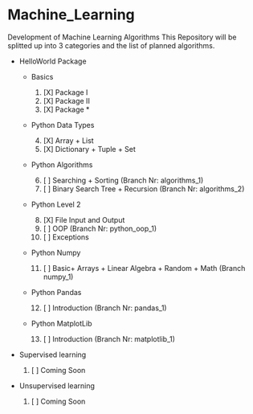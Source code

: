 # Machine_Learning
Development of Machine Learning Algorithms
This Repository will be splitted up into 3 categories and the list of planned algorithms.
+ HelloWorld Package
  + Basics
    1. [X] Package I
    2. [X] Package II
    3. [X] Package *
  + Python Data Types
  
    4. [X] Array + List
    5. [X] Dictionary + Tuple + Set 
  + Python Algorithms
  
    6. [ ] Searching + Sorting (Branch Nr: algorithms_1)
    7. [ ] Binary Search Tree + Recursion (Branch Nr: algorithms_2)
  + Python Level 2
  
    8. [X] File Input and Output
    9. [ ] OOP (Branch Nr: python_oop_1)
    10. [ ] Exceptions
  + Python Numpy
  
    11. [ ] Basic+ Arrays + Linear Algebra + Random + Math (Branch numpy_1)
  + Python Pandas
  
    12. [ ] Introduction (Branch Nr: pandas_1)
    
  + Python MatplotLib
  
    13. [ ] Introduction (Branch Nr: matplotlib_1)
    
+ Supervised learning
  1. [ ] Coming Soon
+ Unsupervised learning
  1. [ ] Coming Soon
